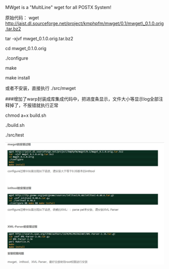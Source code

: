 MWget is a "MultiLine" wget for all POSTX System!

原始代码：
wget http://jaist.dl.sourceforge.net/project/kmphpfm/mwget/0.1/mwget\_0.1.0.orig.tar.bz2

tar -xjvf mwget\_0.1.0.orig.tar.bz2

cd mwget\_0.1.0.orig

./configure

make

make install

或者不安装，直接执行 ./src/mwget

###增加了warp封装成库集成代码中，把进度条显示，文件大小等显示log全部注释掉了，不报错就执行正常

chmod a+x build.sh

./build.sh

./src/test


![image](https://github.com/wangshankun/rcnn-optimize/blob/master/mwget_lib/readme.jpg)
